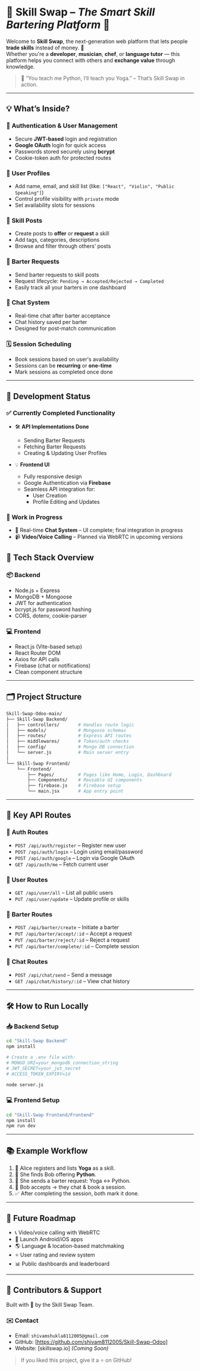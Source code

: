# 🚀 **Skill Swap** – *The Smart Skill Bartering Platform* 🔁

Welcome to **Skill Swap**, the next-generation web platform that lets people **trade skills** instead of money. 🎯  
Whether you're a **developer**, **musician**, **chef**, or **language tutor** — this platform helps you connect with others and **exchange value** through knowledge.

> 💬 “You teach me Python, I’ll teach you Yoga.” – That’s Skill Swap in action.

---

## 💡 **What’s Inside?**

### 🔐 **Authentication & User Management**
- Secure **JWT-based** login and registration
- **Google OAuth** login for quick access
- Passwords stored securely using **bcrypt**
- Cookie-token auth for protected routes

### 👤 **User Profiles**
- Add name, email, and skill list (like: `["React", "Violin", "Public Speaking"]`)
- Control profile visibility with `private` mode
- Set availability slots for sessions

### 🧠 **Skill Posts**
- Create posts to **offer** or **request** a skill
- Add tags, categories, descriptions
- Browse and filter through others’ posts

### 🔁 **Barter Requests**
- Send barter requests to skill posts
- Request lifecycle: `Pending → Accepted/Rejected → Completed`
- Easily track all your barters in one dashboard

### 💬 **Chat System**
- Real-time chat after barter acceptance
- Chat history saved per barter
- Designed for post-match communication

### 🗓️ **Session Scheduling**
- Book sessions based on user's availability
- Sessions can be **recurring** or **one-time**
- Mark sessions as completed once done

---


## 🚧 **Development Status**

### ✅ **Currently Completed Functionality**

- 🛠️ **API Implementations Done**
  - Sending Barter Requests
  - Fetching Barter Requests
  - Creating & Updating User Profiles

- 💡 **Frontend UI**
  - Fully responsive design
  - Google Authentication via **Firebase**
  - Seamless API integration for:
    - User Creation
    - Profile Editing and Updates

### 🧩 **Work in Progress**

- 💬 Real-time **Chat System** – UI complete; final integration in progress  
- 📹 **Video/Voice Calling** – Planned via WebRTC in upcoming versions


## 🧱 **Tech Stack Overview**

### 📦 Backend
- Node.js + Express
- MongoDB + Mongoose
- JWT for authentication
- bcrypt.js for password hashing
- CORS, dotenv, cookie-parser

### 💻 Frontend
- React.js (Vite-based setup)
- React Router DOM
- Axios for API calls
- Firebase (chat or notifications)
- Clean component structure

---

## 🗂️ **Project Structure**

```bash
Skill-Swap-Odoo-main/
├── Skill-Swap Backend/
│   ├── controllers/       # Handles route logic
│   ├── models/            # Mongoose schemas
│   ├── routes/            # Express API routes
│   ├── middlewares/       # Token/auth checks
│   ├── config/            # Mongo DB connection
│   └── server.js          # Main server entry
│
└── Skill-Swap Frontend/
    └── Frontend/
        ├── Pages/         # Pages like Home, Login, Dashboard
        ├── Components/    # Reusable UI components
        ├── firebase.js    # Firebase setup
        └── main.jsx       # App entry point
```

---

## 🧪 **Key API Routes**

### 🔐 **Auth Routes**
- `POST /api/auth/register` – Register new user
- `POST /api/auth/login` – Login using email/password
- `POST /api/auth/google` – Login via Google OAuth
- `GET /api/auth/me` – Fetch current user

### 👥 **User Routes**
- `GET /api/user/all` – List all public users
- `PUT /api/user/update` – Update profile or skills

### 🔁 **Barter Routes**
- `POST /api/barter/create` – Initiate a barter
- `PUT /api/barter/accept/:id` – Accept a request
- `PUT /api/barter/reject/:id` – Reject a request
- `PUT /api/barter/complete/:id` – Complete session

### 💬 **Chat Routes**
- `POST /api/chat/send` – Send a message
- `GET /api/chat/history/:id` – View chat history

---

## 🛠️ **How to Run Locally**

### 📥 Backend Setup

```bash
cd "Skill-Swap Backend"
npm install

# Create a .env file with:
# MONGO_URI=your_mongodb_connection_string
# JWT_SECRET=your_jwt_secret
# ACCESS_TOKEN_EXPIRY=1d

node server.js
```

### 💻 Frontend Setup

```bash
cd "Skill-Swap Frontend/Frontend"
npm install
npm run dev
```

---

## 📚 **Example Workflow**

1. 📝 Alice registers and lists **Yoga** as a skill.
2. 🔎 She finds Bob offering **Python**.
3. 🔁 She sends a barter request: Yoga ↔ Python.
4. 💬 Bob accepts → they chat & book a session.
5. ✅ After completing the session, both mark it done.

---

## 🔮 **Future Roadmap**

- 📞 Video/voice calling with WebRTC
- 📲 Launch Android/iOS apps
- 🌎 Language & location-based matchmaking
- ⭐ User rating and review system
- 📊 Public dashboards and leaderboard

---

## 🤝 **Contributors & Support**

Built with 💙 by the Skill Swap Team.

### ✉️ Contact
- Email: `shivamshukla8112005@gmail.com`
- GitHub: [https://github.com/shivam8112005/Skill-Swap-Odoo]
- Website: [skillswap.io] *(Coming Soon)*



> If you liked this project, give it a ⭐ on GitHub!
